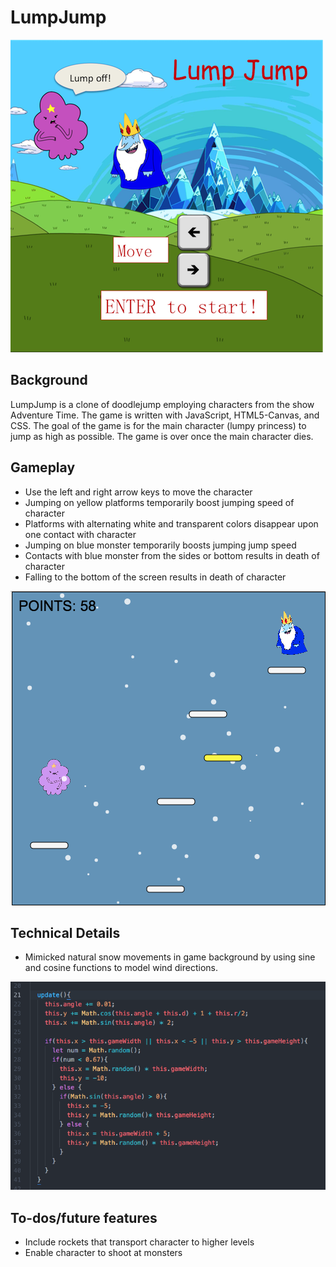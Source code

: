 # LumpJump

![splash](assets/backgroundRed.png)

## Background

LumpJump is a clone of doodlejump employing characters from the show Adventure Time. The game is written with JavaScript, HTML5-Canvas, and CSS. The goal of the game is for the main character (lumpy princess) to jump as high as possible. The game is over once the main character dies.

## Gameplay

* Use the left and right arrow keys to move the character
* Jumping on yellow platforms temporarily boost jumping speed of character
* Platforms with alternating white and transparent colors disappear upon one contact with character
* Jumping on blue monster temporarily boosts jumping jump speed
* Contacts with blue monster from the sides or bottom results in death of character
* Falling to the bottom of the screen results in death of character

![gamePlay](assets/gameplay.png)

## Technical Details
* Mimicked natural snow movements in game background by using sine and cosine functions to model wind directions.

![SnowCode](assets/snowcode.png)

## To-dos/future features

* Include rockets that transport character to higher levels
* Enable character to shoot at monsters
